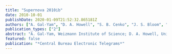 ```yaml
---
title: "Supernova 2010ib"
date: 2010-10-01
publishDate: 2020-01-09T21:52:32.865181Z
authors: ["A. Gal-Yam", "D. A. Howell", "S. B. Cenko", "J. S. Bloom", "M. M. Kasliwal", "S. R. Kulkarni", "N. M. Law", "E. O. Ofek", "R. M. Quimby"]
publication_types: ["2"]
abstract: "A. Gal-Yam, Weizmann Institute of Science; D. A. Howell, University of California at Santa Barbara and Las Campanas Observatory; S. B. Cenko and J. S. Bloom, University of California at Berkeley; M. M. Kasliwal and S. R. Kulkarni, California Institute of Technology (CIT); N. M. Law, University of Toronto; and E. O. Ofek and R. M. Quimby, CIT, report the independent discovery of SN 2010ib (cf. CBET 2464) by the ``Palomar Transient Factory'' (PTF) group. The supernova (referred to by the PTF group as PTF10qob) was initially detected at R-band magnitude 19.1 via the Palomar 1.2-m Oschin Schmidt telescope on Aug. 4.38 UT, though no object is visible at the position of 2010ib on an image obtained on July 24.47 (limiting magnitude 20.1)."
featured: false
publication: "*Central Bureau Electronic Telegrams*"
---
```


